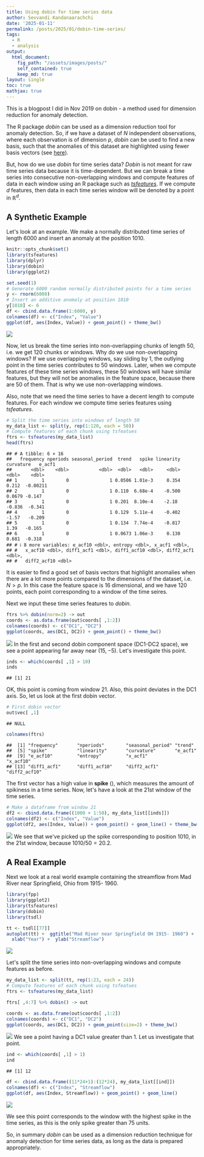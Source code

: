 ```yaml
---
title: Using dobin for time series data
author: Sevvandi Kandanaarachchi
date: '2025-01-11'
permalink: /posts/2025/01/dobin-time-series/
tags:
  - R
  - analysis
output: 
  html_document:
    fig_path: "/assets/images/posts/"
    self_contained: true
    keep_md: true
layout: single
toc: true
mathjax: true    
---
```


This is a blogpost I did in Nov 2019 on dobin -  a method used for dimension reduction for anomaly detection. 

The R package *dobin* can be used as a dimension reduction tool for anomaly detection. So, if we have a dataset of $N$ independent observations,  where each observation is of dimension $p$, *dobin* can be used to find a new basis, such that the anomalies of this dataset are highlighted using fewer basis vectors (see [here](https://sevvandi.github.io/dobin/index.html)). 

But, how do we use *dobin* for time series data? *Dobin* is not meant for  raw time series data because it is time-dependent. But we can break a time series into consecutive non-overlapping windows and compute features of data in each window using an R package such as [*tsfeatures*](https://pkg.robjhyndman.com/tsfeatures/). If we compute $d$  features, then data in each time series window will be denoted by a point in $\mathbb{R}^d$. 

## A Synthetic Example
Let's look at an example. We make a normally distributed time series of length $6000$ and  insert an anomaly at the position $1010$.


```r
knitr::opts_chunk$set()
library(tsfeatures)
library(dplyr)
library(dobin)
library(ggplot2)

set.seed(1)
# Generate 6000 random normally distributed points for a time series
y <- rnorm(6000)
# Insert an additive anomaly at position 1010
y[1010] <- 6
df <- cbind.data.frame(1:6000, y)
colnames(df) <- c("Index", "Value")
ggplot(df, aes(Index, Value)) + geom_point() + theme_bw()
```

![](2019-11-06-Dobin-for-time-series_files/figure-html/setup-1.png)<!-- -->

Now, let us break the time series into non-overlapping chunks of length $50$, i.e. we get $120$ chunks or windows. Why do we use non-overlapping windows? If we use overlapping windows, say sliding by $1$, the outlying point in the time series contributes to $50$ windows. Later, when we compute features of these time series windows, these $50$ windows will have similar features, but they will not be anomalies in the feature space, because there are $50$ of them. That is why we use non-overlapping windows. 


Also, note that we need the time series to have a decent length to compute features.  For each window we compute time series features using *tsfeatures*.


```r
# Split the time series into windows of length 50
my_data_list <- split(y, rep(1:120, each = 50))
# Compute features of each chunk using tsfeatues
ftrs <- tsfeatures(my_data_list)
head(ftrs)
```

```
## # A tibble: 6 × 16
##   frequency nperiods seasonal_period  trend   spike linearity curvature   e_acf1
##       <dbl>    <dbl>           <dbl>  <dbl>   <dbl>     <dbl>     <dbl>    <dbl>
## 1         1        0               1 0.0506 1.01e-3     0.354    0.212  -0.00211
## 2         1        0               1 0.110  6.68e-4    -0.500    0.0679 -0.147  
## 3         1        0               1 0.201  8.10e-4    -2.18    -0.836  -0.341  
## 4         1        0               1 0.129  5.11e-4    -0.402   -1.57   -0.209  
## 5         1        0               1 0.134  7.74e-4    -0.817    1.39   -0.165  
## 6         1        0               1 0.0673 1.06e-3     0.130    0.681  -0.318  
## # ℹ 8 more variables: e_acf10 <dbl>, entropy <dbl>, x_acf1 <dbl>,
## #   x_acf10 <dbl>, diff1_acf1 <dbl>, diff1_acf10 <dbl>, diff2_acf1 <dbl>,
## #   diff2_acf10 <dbl>
```
It is easier to find a good set of basis vectors that highlight anomalies when there are a lot more points compared to the dimensions of the dataset, i.e. $N > p$. In this case the feature space is $16$ dimensional, and we have $120$ points, each point corresponding to a window of the time seires. 

Next we input these time series features to *dobin*. 

```r
ftrs %>% dobin(norm=2) -> out
coords <- as.data.frame(out$coords[ ,1:2])
colnames(coords) <- c("DC1", "DC2")
ggplot(coords, aes(DC1, DC2)) + geom_point() + theme_bw()
```

![](2019-11-06-Dobin-for-time-series_files/figure-html/dobin-1.png)<!-- -->
In the first and second dobin component space (DC1-DC2 space), we see a point appearing far away near $(15, -5)$. Let's investigate this point.


```r
inds <- which(coords[ ,1] > 10)
inds
```

```
## [1] 21
```
OK, this point is coming from window 21.  Also, this point deviates in the DC1 axis. So, let us look at the first dobin vector. 

```r
# First dobin vector
out$vec[ ,1]
```

```
## NULL
```

```r
colnames(ftrs)
```

```
##  [1] "frequency"       "nperiods"        "seasonal_period" "trend"          
##  [5] "spike"           "linearity"       "curvature"       "e_acf1"         
##  [9] "e_acf10"         "entropy"         "x_acf1"          "x_acf10"        
## [13] "diff1_acf1"      "diff1_acf10"     "diff2_acf1"      "diff2_acf10"
```
The first vector has a high value in **spike** (), which measures the amount of spikiness in a time series. Now, let's have a look at the 21st window of the time series. 


```r
# Make a dataframe from window 21
df2 <- cbind.data.frame((1000 + 1:50), my_data_list[[inds]])
colnames(df2) <- c("Index", "Value")
ggplot(df2, aes(Index, Value)) + geom_point() + geom_line() + theme_bw()
```

![](2019-11-06-Dobin-for-time-series_files/figure-html/analysis3-1.png)<!-- -->
We see that we've picked up the spike corresponding to position $1010$, in the 21st window, because $1010/50 = 20.2$.


## A Real Example
Next we look at a real world example containing the streamflow from Mad River near Springfield, Ohio from 1915- 1960.


```r
library(fpp)
library(ggplot2)
library(tsfeatures)
library(dobin)
library(tsdl)

tt <- tsdl[[77]]
autoplot(tt) +  ggtitle("Mad River near Springfield OH 1915- 1960") +
  xlab("Year") +  ylab("Streamflow")
```

![](2019-11-06-Dobin-for-time-series_files/figure-html/realEx-1.png)<!-- -->

Let's split the time series into non-overlapping windows and compute features as before. 

```r
my_data_list <- split(tt, rep(1:23, each = 24))
# Compute features of each chunk using tsfeatues
ftrs <- tsfeatures(my_data_list)

ftrs[ ,4:7] %>% dobin() -> out

coords <- as.data.frame(out$coords[ ,1:2])
colnames(coords) <- c("DC1", "DC2")
ggplot(coords, aes(DC1, DC2)) + geom_point(size=2) + theme_bw()
```

![](2019-11-06-Dobin-for-time-series_files/figure-html/feat2-1.png)<!-- -->
We see a point having a DC1 value greater than 1. Let us investigate that point. 



```r
ind <- which(coords[ ,1] > 1)
ind
```

```
## [1] 12
```

```r
df <- cbind.data.frame((11*24+1):(12*24), my_data_list[[ind]])
colnames(df) <- c("Index", "Streamflow")
ggplot(df, aes(Index, Streamflow)) + geom_point() + geom_line()
```

![](2019-11-06-Dobin-for-time-series_files/figure-html/dobin2-1.png)<!-- -->

We see this point corresponds to the window with the highest spike in the time series, as this is the only spike greater than 75 units. 


So, in summary *dobin* can be used as a dimension reduction technique for anomaly detection for time series data,  as long as the data is prepared appropriately. 

